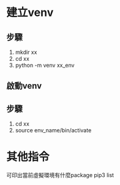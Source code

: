 # 建立venv
## 步驟
1. mkdir xx
2. cd xx
3. python -m venv xx_env

## 啟動venv
## 步驟
1. cd xx
2. source env_name/bin/activate


# 其他指令
可印出當前虛擬環境有什麼package
pip3 list
